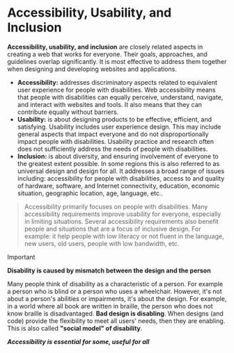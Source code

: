 # Accessibility, Usability, and Inclusion

**Accessibility, usability, and inclusion** are closely related aspects in creating a web that works for everyone. Their goals, approaches, and guidelines overlap significantly. It is most effective to address them together when designing and developing websites and applications.

- **Accessibility:** addresses discriminatory aspects related to equivalent user experience for people with disabilities. Web accessibility means that people with disabilities can equally perceive, understand, navigate, and interact with websites and tools. It also means that they can contribute equally without barriers.
- **Usability:** is about designing products to be effective, efficient, and satisfying. Usability includes user experience design. This may include general aspects that impact everyone and do not disproportionally impact people with disabilities. Usability practice and research often does not sufficiently address the needs of people with disabilities.
- **Inclusion:** is about diversity, and ensuring involvement of everyone to the greatest extent possible. In some regions this is also referred to as universal design and design for all. It addresses a broad range of issues including: accessibility for people with disabilities, access to and quality of hardware, software, and Internet connectivity, education, economic situation, geographic location, age, language, etc..

> Accessibility primarily focuses on people with disabilities. Many accessibility requirements improve usability for everyone, especially in limiting situations.
> Several accessibility requirements also benefit people and situations that are a focus of inclusive design. For example: it help people with low literacy or not fluent in the language, new users, old users, people with low bandwidth, etc.

> [!IMPORTANT]
> **Disability is caused by mismatch between the design and the person**
> 
> Many people think of disability as a characteristic of a person. For example a person who is blind or a person who uses a wheelchair. However, it's not about a person's abilities or impairments, it's about the design. For example, in a world where all book are written in braille, the person who does not know braille is disadvantaged.
> **Bad design is disabling**. When designs (and code) provide the flexibility to meet all users' needs, then they are enabling. 
> This is also called **"social model" of disability**.
>
> ***Accessibility is essential for some, useful for all***



